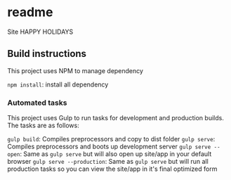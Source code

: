 # readme

 Site HAPPY HOLIDAYS
 
## Build instructions
This project uses NPM to manage dependency

`npm install`: install all dependency 

### Automated tasks
This project uses Gulp to run tasks for development and production builds.
The tasks are as follows:

`gulp build`: Compiles preprocessors and copy to dist folder 
`gulp serve`: Compiles preprocessors and boots up development server
`gulp serve --open`: Same as `gulp serve` but will also open up site/app in your default browser
`gulp serve --production`: Same as `gulp serve` but will run all production tasks so you can view the site/app in it's final optimized form
